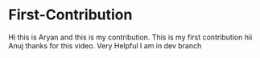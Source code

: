 # First-Contribution
Hi this is Aryan and this is my contribution.
This is my first contribution
hii Anuj thanks for this video. Very Helpful
I am in dev branch
